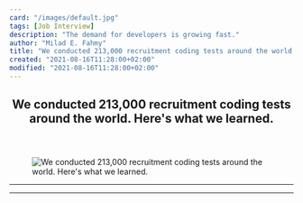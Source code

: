 ```yaml
---
card: "/images/default.jpg"
tags: [Job Interview]
description: "The demand for developers is growing fast."
author: "Milad E. Fahmy"
title: "We conducted 213,000 recruitment coding tests around the world. Here s what we learned."
created: "2021-08-16T11:28:00+02:00"
modified: "2021-08-16T11:28:00+02:00"
---
```

<div class="site-wrapper">
<main id="site-main" class="site-main outer">
<div class="inner">
<article class="post-full post tag-job-interview tag-job-hunting tag-technology tag-programming tag-programming-languages ">
<header class="post-full-header">
<h1 class="post-full-title">We conducted 213,000 recruitment coding tests around the world. Here's what we learned.</h1>
</header>
<figure class="post-full-image">
<picture>
<source media="(max-width: 700px)" sizes="1px" srcset="data:image/gif;base64,R0lGODlhAQABAIAAAAAAAP///yH5BAEAAAAALAAAAAABAAEAAAIBRAA7 1w">
<source media="(min-width: 701px)" sizes="(max-width: 800px) 400px,
(max-width: 1170px) 700px,
1400px" srcset="/news/content/images/size/w300/2020/02/javascript-with-laptop-code-1.jpg 300w,
/news/content/images/size/w600/2020/02/javascript-with-laptop-code-1.jpg 600w,
/news/content/images/size/w1000/2020/02/javascript-with-laptop-code-1.jpg 1000w,
/news/content/images/size/w2000/2020/02/javascript-with-laptop-code-1.jpg 2000w">
<img onerror="this.style.display='none'" src="/news/content/images/size/w2000/2020/02/javascript-with-laptop-code-1.jpg" alt="We conducted 213,000 recruitment coding tests around the world. Here's what we learned.">
</picture>
</figure>
<section class="post-full-content">
<div class="post-content">
</div>
<hr>
<hr>
</section>
</article>
</div>
</main>
</div>
<!-- Google Tag Manager (noscript) -->
<!-- End Google Tag Manager (noscript) -->
